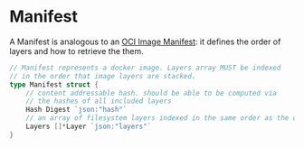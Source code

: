 # Manifest
A Manifest is analogous to an [OCI Image Manifest](https://github.com/opencontainers/image-spec/blob/master/manifest.md): it defines the order of layers and how to retrieve the them.

```go
// Manifest represents a docker image. Layers array MUST be indexed
// in the order that image layers are stacked.
type Manifest struct {
	// content addressable hash. should be able to be computed via
	// the hashes of all included layers
	Hash Digest `json:"hash"`
	// an array of filesystem layers indexed in the same order as the cooresponding image
	Layers []*Layer `json:"layers"`
}
```
